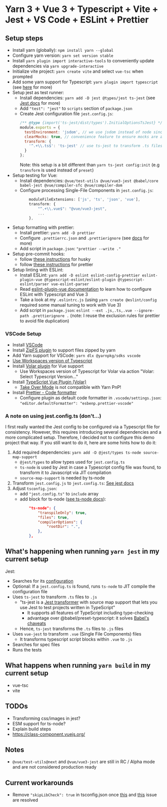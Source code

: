 # Yarn 3 + Vue 3 + Typescript + Vite + Jest + VS Code + ESLint + Prettier

## Setup steps

- Install yarn (globally): `npm install yarn --global`
- Configure yarn version: `yarn set version stable`
- Install `yarn plugin import interactive-tools` to conveniently update dependencies via `yarn upgrade-interactive`
- Initialize vite project: `yarn create vite` and select `vue-tsc` when prompted
- Add some yarn support for Typescript: `yarn plugin import typescript` (see [here](https://yarnpkg.com/api/modules/plugin_typescript.html) for more)
- Setup jest as test runner:
  - Install dependencies: `yarn add -D jest @types/jest ts-jest` (see [Jest docs](https://jestjs.io/docs/getting-started#using-typescript-via-ts-jest) for more)
  - Add `"test": "jest"` to `scripts` section of `package.json`
  - Create Jest configuration file `jest.config.js`:
    ```js
    /** @type {import('ts-jest/dist/types').InitialOptionsTsJest} */
    module.exports = {
      testEnvironment: 'jsdom', // we use jsdom instead of node since we test DOM stuff
      clearMocks: true, // convenience feature to ensure mocks are always cleared after each test
      transform: {
        '^.+\\.ts$': 'ts-jest' // use ts-jest to transform .ts files to .js
      }
    };
    ```
    Note: this setup is a bit different than `yarn ts-jest config:init` (e.g `transform` is used instead of `preset`)
- Setup testing for Vue:
  - Install dependencies: `@vue/test-utils @vue/vue3-jest @babel/core babel-jest @vue/compiler-sfc @vue/compiler-dom`
  - Configure processing Single-File Components in `jest.config.js`:
    ```js
        moduleFileExtensions: ['js', 'ts', 'json', 'vue'],
        transform: {
            "^.+\\.vue$": "@vue/vue3-jest",
            ...
        },
    ```
- Setup formatting with prettier:
  - Install prettier: `yarn add -D prettier`
  - Configure `.prettierrc.json` and `.prettierignore` (see [docs](https://prettier.io/docs/en/install.html) for more)
  - Add script in `package.json`: `"prettier --write ."`
- Setup pre-commit hooks: 
    - follow [these instructions](https://typicode.github.io/husky/#/?id=install-1) for husky
    - follow [these instructions](https://prettier.io/docs/en/install.html#git-hooks) for prettier
- Setup linting with ESLint:
  - Install ESLint: `yarn add -D eslint eslint-config-prettier eslint-plugin-vue @typescript-eslint/eslint-plugin @typescript-eslint/parser vue-eslint-parser`
  - Read [eslint-plugin-vue documentation](https://eslint.vuejs.org/user-guide/#installation) to learn how to configure ESLint with Typescript and Vue 3
  - Take a look at my `.eslintrc.js` (using `yarn create @eslint/config` required some manual tuning to work with Vue 3)
  - Add script in `package.json`: `eslint --ext .js,.ts,.vue --ignore-path .prettierignore .` (note: I reuse the exclusion rules for prettier to avoid file duplication)

### VSCode Setup

- Install [VSCode](https://code.visualstudio.com/)
- Install [ZipFS plugin](https://marketplace.visualstudio.com/items?itemName=arcanis.vscode-zipfs) to support files zipped by yarn
- Add Yarn support for VSCode: `yarn dlx @yarnpkg/sdks vscode`
- [Use Workspaces version of Typescript](https://code.visualstudio.com/docs/typescript/typescript-compiling#_using-the-workspace-version-of-typescript)
- Install [Volar plugin](https://marketplace.visualstudio.com/items?itemName=johnsoncodehk.volar) for Vue support
  - Use Workspaces version of Typescript for Volar via action "Volar: Select Typescript Version..."
- Install [TypeScript Vue Plugin (Volar)](https://marketplace.visualstudio.com/items?itemName=johnsoncodehk.vscode-typescript-vue-plugin)
  - [Take Over Mode](https://github.com/johnsoncodehk/volar/discussions/471) is not compatible with Yarn PnP!
- Install [Prettier - Code formatter](https://marketplace.visualstudio.com/items?itemName=esbenp.prettier-vscode)
  - Configure plugin as default code formatter in `.vscode/settings.json`: `"editor.defaultFormatter": "esbenp.prettier-vscode"`

### A note on using jest.config.ts (don't...)

I first really wanted the Jest config to be configured via a Typescript file for consistency.
However, this requires introducing several dependencies and a more complicated setup.
Therefore, I decided not to configure this demo project that way.
If you still want to do it, here are some hints how to do it:

1. Add required dependencies: `yarn add -D @jest/types ts-node source-map-support`
   - `@jest/types` to allow types used for `jest.config.ts`
   - `ts-node` is used by Jest in case a Typescript config file was found, to transform it to Javascript via JIT compilation
   - `source-map-support` is needed by ts-node
2. Transform `jest.config.js` to `jest.config.ts`: [See jest docs](https://jestjs.io/docs/configuration)
3. Adjust `tsconfig.json`:
   - add `"jest.config.ts"` to `include` array
   - add block for ts-node ([see ts-node docs](https://github.com/TypeStrong/ts-node#via-tsconfigjson-recommended)):
     ```json
         "ts-node": {
             "transpileOnly": true,
             "files": true,
             "compilerOptions": {
                 "rootDir": ".",
             },
         },
     ```

## What's happening when running `yarn jest` in my current setup

Jest:

- Searches for its [configuration](https://jestjs.io/docs/configuration)
- Optional: If a `jest.config.ts` is found, runs `ts-node` to JIT compile the configuration file
- Uses `ts-jest` to transform `.ts` files to `.js`
  - "ts-jest is a [Jest transformer](https://jestjs.io/docs/code-transformation) with source map support that lets you use Jest to test projects written in TypeScript"
    - It supports all features of TypeScript including type-checking
    - advantage over @babel/preset-typescript: it solves [Babel's chaveats](https://devblogs.microsoft.com/typescript/typescript-and-babel-7/#caveats)
  - Hence, `ts-jest` transforms the `.ts` files to `.js` files
- Uses `vue-jest` to transform `.vue` (Single File Components) files
  - It transforms typescript script blocks within `.vue` to `.js`
- Searches for spec files
- Runs the tests

## What happens when running `yarn build` in my current setup

- vue-tsc
- vite

## TODOs

- Transforming css/images in jest?
- ESM support for ts-node?
- Explain build steps
- https://class-component.vuejs.org/

## Notes

- `@vue/test-utils@next` and `@vue/vue3-jest` are still in RC / Alpha mode and are not considered production ready

## Current workarounds

- Remove `"skipLibCheck": true` in tsconfig.json once [this](https://github.com/johnsoncodehk/volar/issues/1114) and [this](https://github.com/vuejs/core/issues/1228) issue are resolved
